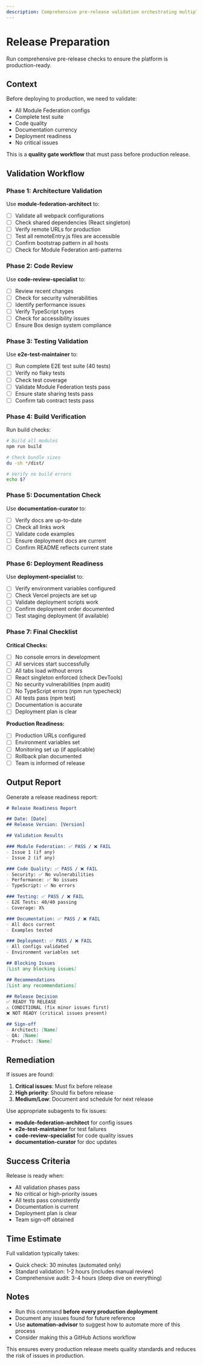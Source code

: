 ```yaml
---
description: Comprehensive pre-release validation orchestrating multiple subagents to ensure production readiness.
---
```


# Release Preparation

Run comprehensive pre-release checks to ensure the platform is production-ready.

## Context
Before deploying to production, we need to validate:
- All Module Federation configs
- Complete test suite
- Code quality
- Documentation currency
- Deployment readiness
- No critical issues

This is a **quality gate workflow** that must pass before production release.

## Validation Workflow

### Phase 1: Architecture Validation
Use **module-federation-architect** to:
- [ ] Validate all webpack configurations
- [ ] Check shared dependencies (React singleton)
- [ ] Verify remote URLs for production
- [ ] Test all remoteEntry.js files are accessible
- [ ] Confirm bootstrap pattern in all hosts
- [ ] Check for Module Federation anti-patterns

### Phase 2: Code Review
Use **code-review-specialist** to:
- [ ] Review recent changes
- [ ] Check for security vulnerabilities
- [ ] Identify performance issues
- [ ] Verify TypeScript types
- [ ] Check for accessibility issues
- [ ] Ensure Box design system compliance

### Phase 3: Testing Validation
Use **e2e-test-maintainer** to:
- [ ] Run complete E2E test suite (40 tests)
- [ ] Verify no flaky tests
- [ ] Check test coverage
- [ ] Validate Module Federation tests pass
- [ ] Ensure state sharing tests pass
- [ ] Confirm tab contract tests pass

### Phase 4: Build Verification
Run build checks:
```bash
# Build all modules
npm run build

# Check bundle sizes
du -sh */dist/

# Verify no build errors
echo $?
```

### Phase 5: Documentation Check
Use **documentation-curator** to:
- [ ] Verify docs are up-to-date
- [ ] Check all links work
- [ ] Validate code examples
- [ ] Ensure deployment docs are current
- [ ] Confirm README reflects current state

### Phase 6: Deployment Readiness
Use **deployment-specialist** to:
- [ ] Verify environment variables configured
- [ ] Check Vercel projects are set up
- [ ] Validate deployment scripts work
- [ ] Confirm deployment order documented
- [ ] Test staging deployment (if available)

### Phase 7: Final Checklist

**Critical Checks:**
- [ ] No console errors in development
- [ ] All services start successfully
- [ ] All tabs load without errors
- [ ] React singleton enforced (check DevTools)
- [ ] No security vulnerabilities (npm audit)
- [ ] No TypeScript errors (npm run typecheck)
- [ ] All tests pass (npm test)
- [ ] Documentation is accurate
- [ ] Deployment plan is clear

**Production Readiness:**
- [ ] Production URLs configured
- [ ] Environment variables set
- [ ] Monitoring set up (if applicable)
- [ ] Rollback plan documented
- [ ] Team is informed of release

## Output Report

Generate a release readiness report:

```markdown
# Release Readiness Report

## Date: [Date]
## Release Version: [Version]

## Validation Results

### Module Federation: ✅ PASS / ❌ FAIL
- Issue 1 (if any)
- Issue 2 (if any)

### Code Quality: ✅ PASS / ❌ FAIL
- Security: ✅ No vulnerabilities
- Performance: ✅ No issues
- TypeScript: ✅ No errors

### Testing: ✅ PASS / ❌ FAIL
- E2E Tests: 40/40 passing
- Coverage: X%

### Documentation: ✅ PASS / ❌ FAIL
- All docs current
- Examples tested

### Deployment: ✅ PASS / ❌ FAIL
- All configs validated
- Environment variables set

## Blocking Issues
[List any blocking issues]

## Recommendations
[List any recommendations]

## Release Decision
✅ READY TO RELEASE
⚠️ CONDITIONAL (fix minor issues first)
❌ NOT READY (critical issues present)

## Sign-off
- Architect: [Name]
- QA: [Name]
- Product: [Name]
```

## Remediation

If issues are found:
1. **Critical issues**: Must fix before release
2. **High priority**: Should fix before release
3. **Medium/Low**: Document and schedule for next release

Use appropriate subagents to fix issues:
- **module-federation-architect** for config issues
- **e2e-test-maintainer** for test failures
- **code-review-specialist** for code quality issues
- **documentation-curator** for doc updates

## Success Criteria

Release is ready when:
- All validation phases pass
- No critical or high-priority issues
- All tests pass consistently
- Documentation is current
- Deployment plan is clear
- Team sign-off obtained

## Time Estimate

Full validation typically takes:
- Quick check: 30 minutes (automated only)
- Standard validation: 1-2 hours (includes manual review)
- Comprehensive audit: 3-4 hours (deep dive on everything)

## Notes

- Run this command **before every production deployment**
- Document any issues found for future reference
- Use **automation-advisor** to suggest how to automate more of this process
- Consider making this a GitHub Actions workflow

This ensures every production release meets quality standards and reduces the risk of issues in production.
